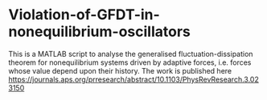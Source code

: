 # Violation-of-GFDT-in-nonequilibrium-oscillators
This is a MATLAB script to analyse the generalised fluctuation-dissipation theorem for nonequilibrium systems driven by adaptive forces, i.e. forces whose value depend upon their history. The work is published here https://journals.aps.org/prresearch/abstract/10.1103/PhysRevResearch.3.023150
